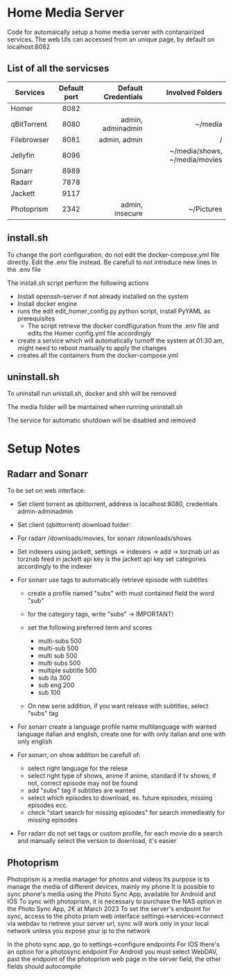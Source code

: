 # Home Media Server

Code for automaically setup a home media server with contanairized services. The web UIs can accessed from an unique page, by default on localhost:8082

## List of all the servicses

| Services    | Default port | Default Credentials  | Involved Folders                 |
|-------------|:------------:|---------------------:|--------------------------------:|
| Homer       | 8082         |                      |                                 |
| qBitTorrent | 8080         | admin, adminadmin    | ~/media                         |
| Filebrowser | 8081         | admin, admin         | /                               |
| Jellyfin    | 8096         |                      | ~/media/shows, ~/media/movies   |
| Sonarr      | 8989         |                      |                                 |
| Radarr      | 7878         |                      |                                 |
| Jackett     | 9117         |                      |                                 |
| Photoprism  | 2342         | admin, insecure      | ~/Pictures                      |


## install.sh

To change the port configuration, do not edit the docker-compose.yml file directly. Edit the .env file instead. Be carefull to not introduce new lines in the .env file

The install.sh script perform the following actions

- Install openssh-server if not already installed on the system
- Install docker engine
- runs the edit edit_homer_config.py python script, install PyYAML as prerequisites
  - The script retrieve the docker condfiguration from the .env file and edits the Homer config.yml file accordingly
- create a service which will automatically turnoff the system at 01:30 am, might need to reboot manually to apply the changes
- creates all the containers from the docker-compose.yml

## uninstall.sh
To uninstall run unistall.sh, docker and shh will be removed

The media folder will be mantained when running uninstall.sh

The service for automatic shutdown will be disabled and removed

# Setup Notes

## Radarr and Sonarr

To be set on web interface:
- Set client torrent as qbittorrent, address is localhost:8080, credentials admin-adminadmin
- Set client (qbittorrent) download folder:
- For radarr /downloads/movies, for sonarr /downloads/shows
- Set indexers using jackett, settings -> indexers -> add -> torznab
  url as torznab feed in jackett
  api key is the jackett api key
  set categories accordingly to the indexer
- For sonarr use tags to automatically retrieve episode with subtitles
  - create a profile named "subs" with must contained field the word "sub"
  - for the category tags, write "subs" -> IMPORTANT!
  - set the following preferred term and scores
  
    - multi-subs          500
    - multi-sub           500
    - multi sub           500
    - multi subs          500
    - multiple subtitle   500
    - sub ita             300
    - sub eng             200
    - sub                 100
  
  - On new serie addition, if you want release with subtitles, select "subs" tag
  
- For sonarr create a language profile name multilanguage with wanted language italian and english, create one for with only italian and one with only english
- For sonarr, on show addition be carefull of:
  - select right language for the relese
  - select right type of shows, anime if anime, standard if tv shows, if not, correct episode may not be found
  - add "subs" tag if subtitles are wanted
  - select which episodes to download, ex. future episodes, missing episodes ecc.
  - check "start search for missing episodes" for search immedieatly for missing episodes
  
- For radarr do not set tags or custom profile, for each movie do a search and manually select the version to download, it's easier

## Photoprism
Photoprism is a media manager for photos and videos
Its purpose is to manage the media of different devices, mainly my phone
It is possible to sync phone's media using the Photo Sync App, available for Android and IOS
To sync with photoprism, it is necessary to purchase the NAS option in the Photo Sync App, 2€ at March 2023
To set the server's endpoint for sync, access to the photo prism web interface settings->services->connect via webdav to rietreve 
your server url, sync will work only in your local network unless you expose your ip to the network

In the photo sync app, go to settings->configure endpoints
For IOS there's an option for a photosync endpoint
For Android you must select WebDAV, past the endpoint of the photoprism web page in the server field, the other fields should autocompile